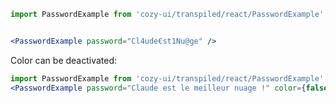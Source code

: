 ```jsx
import PasswordExample from 'cozy-ui/transpiled/react/PasswordExample';


<PasswordExample password="Cl4ude€st1Nu@ge" />
```

Color can be deactivated:

```jsx
import PasswordExample from 'cozy-ui/transpiled/react/PasswordExample';
<PasswordExample password="Claude est le meilleur nuage !" color={false} />
```
